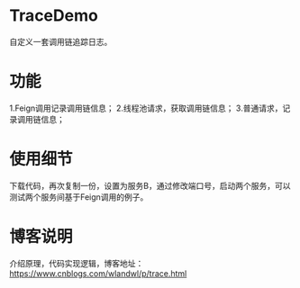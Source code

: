 # TraceDemo
自定义一套调用链追踪日志。

# 功能
1.Feign调用记录调用链信息；
2.线程池请求，获取调用链信息；
3.普通请求，记录调用链信息；

# 使用细节
下载代码，再次复制一份，设置为服务B，通过修改端口号，启动两个服务，可以测试两个服务间基于Feign调用的例子。

# 博客说明
介绍原理，代码实现逻辑，博客地址：https://www.cnblogs.com/wlandwl/p/trace.html
